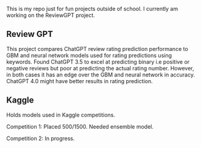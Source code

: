 This is my repo just for fun projects outside of school. I currently am working on the ReviewGPT project.

## Review GPT
This project compares ChatGPT review rating prediction performance to GBM and neural network models used for rating predictions using keywords. Found ChatGPT 3.5 to excel at predicting binary i.e positive or negative reviews but poor at predicting
the actual rating number. However, in both cases it has an edge over the GBM and neural network in accuracy. ChatGPT 4.0 might have better results in rating prediction.

## Kaggle
Holds models used in Kaggle competitions.

Competition 1: Placed 500/1500. Needed ensemble model.

Competition 2: In progress.
